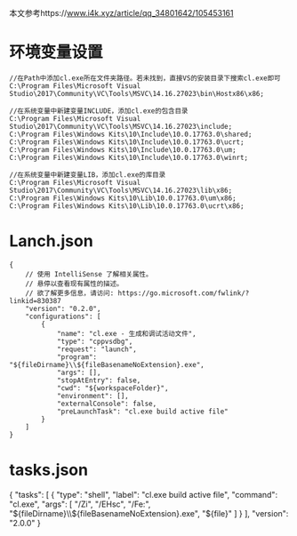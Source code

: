 本文参考https://www.i4k.xyz/article/qq_34801642/105453161

# 环境变量设置
```
//在Path中添加cl.exe所在文件夹路径。若未找到，直接VS的安装目录下搜索cl.exe即可
C:\Program Files\Microsoft Visual Studio\2017\Community\VC\Tools\MSVC\14.16.27023\bin\Hostx86\x86;

//在系统变量中新建变量INCLUDE，添加cl.exe的包含目录
C:\Program Files\Microsoft Visual Studio\2017\Community\VC\Tools\MSVC\14.16.27023\include;
C:\Program Files\Windows Kits\10\Include\10.0.17763.0\shared;
C:\Program Files\Windows Kits\10\Include\10.0.17763.0\ucrt;
C:\Program Files\Windows Kits\10\Include\10.0.17763.0\um;
C:\Program Files\Windows Kits\10\Include\10.0.17763.0\winrt;

//在系统变量中新建变量LIB，添加cl.exe的库目录
C:\Program Files\Microsoft Visual Studio\2017\Community\VC\Tools\MSVC\14.16.27023\lib\x86;
C:\Program Files\Windows Kits\10\Lib\10.0.17763.0\um\x86;
C:\Program Files\Windows Kits\10\Lib\10.0.17763.0\ucrt\x86;
```

# Lanch.json
```
{
    // 使用 IntelliSense 了解相关属性。 
    // 悬停以查看现有属性的描述。
    // 欲了解更多信息，请访问: https://go.microsoft.com/fwlink/?linkid=830387
    "version": "0.2.0",
    "configurations": [
        {
            "name": "cl.exe - 生成和调试活动文件",
            "type": "cppvsdbg",
            "request": "launch",
            "program": "${fileDirname}\\${fileBasenameNoExtension}.exe",
            "args": [],
            "stopAtEntry": false,
            "cwd": "${workspaceFolder}",
            "environment": [],
            "externalConsole": false,
            "preLaunchTask": "cl.exe build active file"
        }
    ]
}
```

# tasks.json
{
    "tasks": [
        {
            "type": "shell",
            "label": "cl.exe build active file",
            "command": "cl.exe",
            "args": [
                "/Zi",
                "/EHsc",
                "/Fe:",
                "${fileDirname}\\${fileBasenameNoExtension}.exe",
                "${file}"
            ]
        }
    ],
    "version": "2.0.0"
}